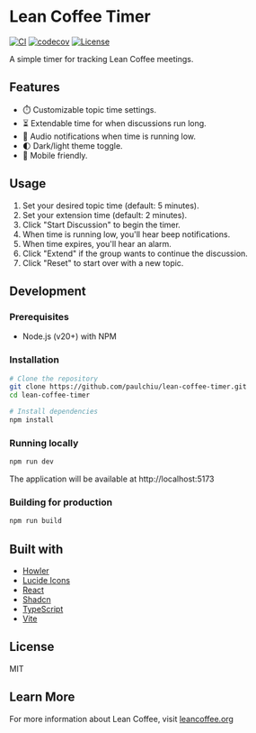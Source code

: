 # Lean Coffee Timer

[![CI](https://github.com/paulchiu/lean-coffee-timer/actions/workflows/ci.yml/badge.svg)](https://github.com/paulchiu/lean-coffee-timer/actions/workflows/ci.yml)
[![codecov](https://codecov.io/gh/paulchiu/lean-coffee-timer/graph/badge.svg?token=FWQEFXSRBB)](https://codecov.io/gh/paulchiu/lean-coffee-timer)
[![License](https://img.shields.io/github/license/paulchiu/lean-coffee-timer)](https://github.com/paulchiu/lean-coffee-timer/blob/main/LICENSE)

A simple timer for tracking Lean Coffee meetings.

## Features

- ⏱️ Customizable topic time settings.
- ⏳ Extendable time for when discussions run long.
- 🔔 Audio notifications when time is running low.
- 🌓 Dark/light theme toggle.
- 📱 Mobile friendly.

## Usage

1. Set your desired topic time (default: 5 minutes).
2. Set your extension time (default: 2 minutes).
3. Click "Start Discussion" to begin the timer.
4. When time is running low, you'll hear beep notifications.
5. When time expires, you'll hear an alarm.
6. Click "Extend" if the group wants to continue the discussion.
7. Click "Reset" to start over with a new topic.

## Development

### Prerequisites

- Node.js (v20+) with NPM

### Installation

```bash
# Clone the repository
git clone https://github.com/paulchiu/lean-coffee-timer.git
cd lean-coffee-timer

# Install dependencies
npm install
```

### Running locally

```bash
npm run dev
```

The application will be available at http://localhost:5173

### Building for production

```bash
npm run build
```

## Built with

- [Howler](https://howlerjs.com/)
- [Lucide Icons](https://lucide.dev/)
- [React](https://react.dev/)
- [Shadcn](https://ui.shadcn.com/)
- [TypeScript](https://www.typescriptlang.org/)
- [Vite](https://vitejs.dev/)

## License

MIT

## Learn More

For more information about Lean Coffee, visit [leancoffee.org](https://www.leancoffee.org)
